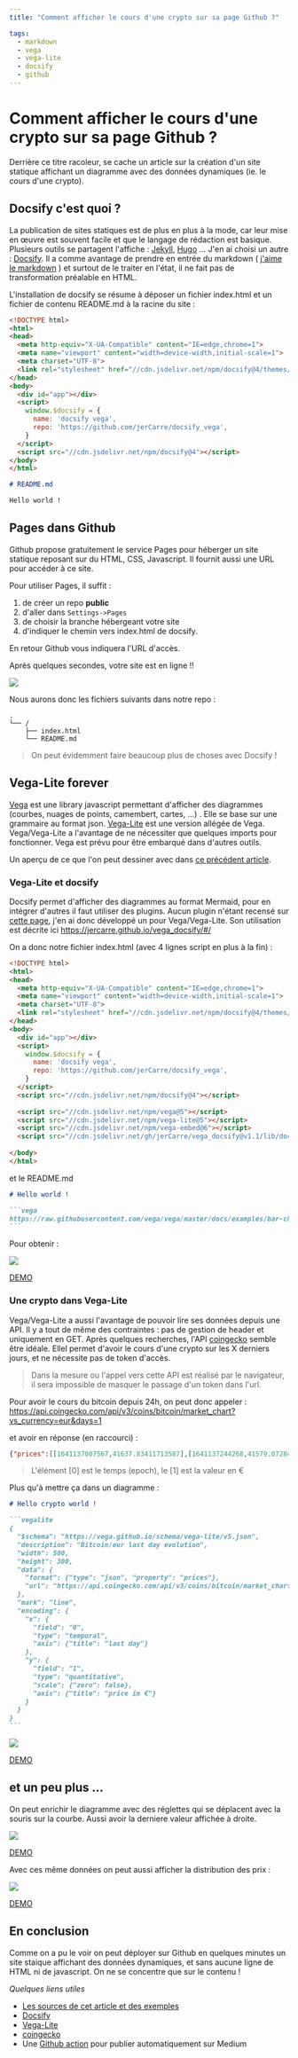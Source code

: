 ```yaml
---
title: "Comment afficher le cours d'une crypto sur sa page Github ?"

tags: 
  - markdown
  - vega
  - vega-lite
  - docsify
  - github
---
```


# Comment afficher le cours d'une crypto sur sa page Github ?

Derrière ce titre racoleur, se cache un article sur la création d'un site statique affichant un diagramme avec des données dynamiques (ie. le cours d'une crypto).

## Docsify c'est quoi ?

La publication de sites statiques est de plus en plus à la mode, car leur mise en œuvre est souvent facile et que le langage de rédaction est basique.
Plusieurs outils se partagent l'affiche : [Jekyll](https://jekyllrb.com/), [Hugo](https://gohugo.io/) ... J'en ai choisi un autre : [Docsify](https://docsify.js.org).
Il a comme avantage de prendre en entrée du markdown ( [j'aime le markdown](https://medium.com/@jerome.carre/au-rapport-chef-f186726a7de8) ) et surtout de le traiter en l'état, il ne fait pas de transformation préalable en HTML. 

L'installation de docsify se résume à déposer un fichier index.html et un fichier de contenu README.md à la racine du site :

```html
<!DOCTYPE html>
<html>
<head>
  <meta http-equiv="X-UA-Compatible" content="IE=edge,chrome=1">
  <meta name="viewport" content="width=device-width,initial-scale=1">
  <meta charset="UTF-8">
  <link rel="stylesheet" href="//cdn.jsdelivr.net/npm/docsify@4/themes/vue.css" />
</head>
<body>
  <div id="app"></div>
  <script>
    window.$docsify = {
      name: 'docsify vega',
      repo: 'https://github.com/jerCarre/docsify_vega',
    }
  </script>
  <script src="//cdn.jsdelivr.net/npm/docsify@4"></script>
</body>
</html>
```

```markdown
# README.md

Hello world !

```

## Pages dans Github

Github propose gratuitement le service Pages pour héberger un site statique reposant sur du HTML, CSS, Javascript. Il fournit aussi une URL pour accéder à ce site.

Pour utiliser Pages, il suffit : 
1. de créer un repo **public**
2. d'aller dans ```Settings->Pages```
3. de choisir la branche hébergeant votre site
4. d'indiquer le chemin vers index.html de docsify. 

En retour Github vous indiquera l'URL d'accès. 

Après quelques secondes, votre site est en ligne !!

![](empty.png)

Nous aurons donc les fichiers suivants dans notre repo : 

```text
.
└── /
    ├── index.html
    └── README.md
```

> On peut évidemment faire beaucoup plus de choses avec Docsify !

## Vega-Lite forever

[Vega](https://vega.github.io/vega/) est une library javascript permettant d'afficher des diagrammes (courbes, nuages de points, camembert, cartes, ...) . Elle se base sur une grammaire au format json. [Vega-Lite](https://vega.github.io/vega-lite/) est une version allégée de Vega. Vega/Vega-Lite a l'avantage de ne nécessiter que quelques imports pour fonctionner. Vega est prévu pour être embarqué dans d'autres outils. 

Un aperçu de ce que l'on peut dessiner avec dans [ce précédent article](https://medium.com/@jerome.carre/au-rapport-chef-f186726a7de8).

### Vega-Lite et docsify

Docsify permet d'afficher des diagrammes au format Mermaid, pour en intégrer d'autres il faut utiliser des plugins. Aucun plugin n'étant recensé sur [cette page](https://docsify.js.org/#/awesome?id=plugins), j'en ai donc développé un pour Vega/Vega-Lite. Son utilisation est décrite ici https://jercarre.github.io/vega_docsify/#/ 

On a donc notre fichier index.html (avec 4 lignes script en plus à la fin) :

```html
<!DOCTYPE html>
<html>
<head>
  <meta http-equiv="X-UA-Compatible" content="IE=edge,chrome=1">
  <meta name="viewport" content="width=device-width,initial-scale=1">
  <meta charset="UTF-8">
  <link rel="stylesheet" href="//cdn.jsdelivr.net/npm/docsify@4/themes/vue.css" />
</head>
<body>
  <div id="app"></div>
  <script>
    window.$docsify = {
      name: 'docsify vega',
      repo: 'https://github.com/jerCarre/docsify_vega',
    }
  </script>
  <script src="//cdn.jsdelivr.net/npm/docsify@4"></script>
  
  <script src="//cdn.jsdelivr.net/npm/vega@5"></script>
  <script src="//cdn.jsdelivr.net/npm/vega-lite@5"></script>
  <script src="//cdn.jsdelivr.net/npm/vega-embed@6"></script>
  <script src="//cdn.jsdelivr.net/gh/jerCarre/vega_docsify@v1.1/lib/docsivega.js"></script>
  
</body>
</html>
```

et le README.md

````markdown
# Hello world !

```vega
https://raw.githubusercontent.com/vega/vega/master/docs/examples/bar-chart.vg.json
```

````

Pour obtenir :

![](firstvega.png)

[DEMO](https://jercarre.github.io/medium_stories/#/docsify_vega_github/example?id=simple-vega-chart)

### Une crypto dans Vega-Lite

Vega/Vega-Lite a aussi l'avantage de pouvoir lire ses données depuis une API. Il y a tout de même des contraintes : pas de gestion de header et uniquement en GET. Après quelques recherches, l'API [coingecko](https://www.coingecko.com/en/api) semble être idéale. Ellel permet d'avoir le cours d'une crypto sur les X derniers jours, et ne nécessite pas de token d'accès.

> Dans la mesure ou l'appel vers cette API est réalisé par le navigateur, il sera impossible de masquer le passage d'un token dans l'url.

Pour avoir le cours du bitcoin depuis 24h, on peut donc appeler : https://api.coingecko.com/api/v3/coins/bitcoin/market_chart?vs_currency=eur&days=1 

et avoir en réponse (en raccourci) : 
```json
{"prices":[[1641137007567,41637.83411713587],[1641137244268,41579.072842123],[1641137476057,41578.04595490743],[1641137952530,41504.83017220277],[1641138178298,41502.722548713165],[1641138490632,41572.95862016224],[1641138725476,41664.34163465742],[1641139126440,41696.036160482596],[1641139324313,41706.24565959366],[1641139579229,41690.04405619627],[1641140038186,41750.43550340376],[1641140229278,41811.27689166205],[1641140453839,41735.801954558665],[1641140998579,41769.16264562593]]}
```

> L'élément [0] est le temps (epoch), le [1] est la valeur en €

Plus qu'à mettre ça dans un diagramme :

````markdown
# Hello crypto world !

```vegalite
{
  "$schema": "https://vega.github.io/schema/vega-lite/v5.json",
  "description": "Bitcoin/eur last day evolution",
  "width": 500,
  "height": 300,
  "data": {
    "format": {"type": "json", "property": "prices"},
    "url": "https://api.coingecko.com/api/v3/coins/bitcoin/market_chart?vs_currency=eur&days=1"
  },
  "mark": "line",
  "encoding": {
    "x": {
      "field": "0", 
      "type": "temporal", 
      "axis": {"title": "last day"}
    },
    "y": {
      "field": "1",
      "type": "quantitative",
      "scale": {"zero": false},
      "axis": {"title": "price in €"}
    }    
  }
}
```

````

![](firstcryptochart.png)

[DEMO](https://jercarre.github.io/medium_stories/#/docsify_vega_github/example?id=first-crypto-chart)

## et un peu plus ...

On peut enrichir le diagramme avec des réglettes qui se déplacent avec la souris sur la courbe. Aussi avoir la derniere valeur affichée à droite.

![](advancedcryptochart.png)

[DEMO](https://jercarre.github.io/medium_stories/#/docsify_vega_github/example?id=advanced-crypto-chart)

Avec ces même données on peut aussi afficher la distribution des prix :

![](distributionchart.png)

[DEMO](https://jercarre.github.io/medium_stories/#/docsify_vega_github/example?id=bitcoin-last-60-days-distribution-chart)

## En conclusion

Comme on a pu le voir on peut déployer sur Github en quelques minutes un site staique affichant des données dynamiques, et sans aucune ligne de HTML ni de javascript. On ne se concentre que sur le contenu !

*Quelques liens utiles*

- [Les sources de cet article et des exemples](https://jercarre.github.io/medium_stories/#/)
- [Docsify](https://docsify.js.org)
- [Vega-Lite](https://vega.github.io/vega-lite/)
- [coingecko](https://www.coingecko.com/en/api)
- Une [Github action](https://github.com/philips-software/post-to-medium-action) pour publier automatiquement sur Medium
